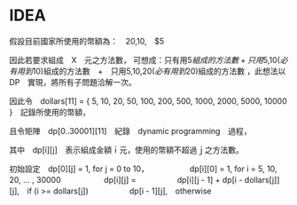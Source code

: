 # IDEA 

假設目前國家所使用的幣額為：　$20,　$10,　$5

因此若要求組成　X　元之方法數，
可想成：只有用$5組成的方法數　+　只用$5,$10(必有用到$10)組成的方法數　+　只用$5,$10,$20(必有用到$20)組成的方法數
，此想法以　DP　實現，將所有子問題洽解一次。

因此令　dollars[11] = { 5, 10, 20, 50, 100, 200, 500, 1000, 2000, 5000, 10000 }　記錄所使用的幣額，

且令矩陣　dp[0..30001][11]　紀錄　dynamic programming　過程，

其中　dp[i][j]　表示組成金額ｉ元，使用的幣額不超過ｊ之方法數。

初始設定　dp[0][j] = 1, for j = 0 to 10，
　　　　　dp[i][0] = 1, for i = 5, 10, 20, ... , 30000
　　　　　
dp[i][j] = 
　　　　　dp[i][j - 1] + dp[i - dollars[j]][j],　if (i >= dollars[j])
　　　　　dp[i - 1][j],　otherwise
